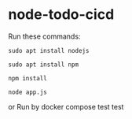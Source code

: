 # node-todo-cicd

Run these commands:


`sudo apt install nodejs`


`sudo apt install npm`


`npm install`

`node app.js`

or Run by docker compose 
test
test

